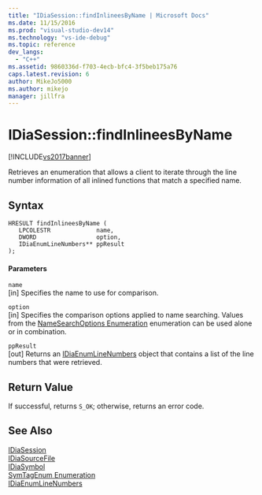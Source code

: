 ```yaml
---
title: "IDiaSession::findInlineesByName | Microsoft Docs"
ms.date: 11/15/2016
ms.prod: "visual-studio-dev14"
ms.technology: "vs-ide-debug"
ms.topic: reference
dev_langs: 
  - "C++"
ms.assetid: 9860336d-f703-4ecb-bfc4-3f5beb175a76
caps.latest.revision: 6
author: MikeJo5000
ms.author: mikejo
manager: jillfra
---
```

# IDiaSession::findInlineesByName
[!INCLUDE[vs2017banner](../../includes/vs2017banner.md)]

Retrieves an enumeration that allows a client to iterate through the line number information of all inlined functions that match a specified name.  
  
## Syntax  
  
```cpp#  
HRESULT findInlineesByName (   
   LPCOLESTR             name,  
   DWORD                 option,  
   IDiaEnumLineNumbers** ppResult  
);  
```  
  
#### Parameters  
 `name`  
 [in] Specifies the name to use for comparison.  
  
 `option`  
 [in] Specifies the comparison options applied to name searching. Values from the [NameSearchOptions Enumeration](../../debugger/debug-interface-access/namesearchoptions.md) enumeration can be used alone or in combination.  
  
 `ppResult`  
 [out] Returns an [IDiaEnumLineNumbers](../../debugger/debug-interface-access/idiaenumlinenumbers.md) object that contains a list of the line numbers that were retrieved.  
  
## Return Value  
 If successful, returns `S_OK`; otherwise, returns an error code.  
  
## See Also  
 [IDiaSession](../../debugger/debug-interface-access/idiasession.md)   
 [IDiaSourceFile](../../debugger/debug-interface-access/idiasourcefile.md)   
 [IDiaSymbol](../../debugger/debug-interface-access/idiasymbol.md)   
 [SymTagEnum Enumeration](../../debugger/debug-interface-access/symtagenum.md)   
 [IDiaEnumLineNumbers](../../debugger/debug-interface-access/idiaenumlinenumbers.md)
